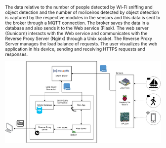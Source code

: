 The data relative to the number of people detected by Wi-Fi sniffing and object detection and the number of moliceiros detected by object detection is captured by the respective modules in the sensors and this data is sent to the broker through a MQTT connection. The broker saves the data in a database and also sends it to the Web service (Flask). The web server (Gunicorn) interacts with the Web service and communicates with the Reverse Proxy Server (Nginx) through a Unix socket. The Reverse Proxy Server manages the load balance of requests. The user visualizes the web application in his device, sending and receiving HTTPS requests and responses.

<div style="text-align:center"><img src="arquitetura_withbg.png" /></div>

